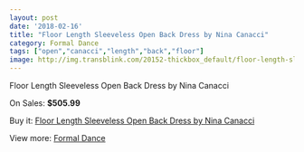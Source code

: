 ```yaml
---
layout: post
date: '2018-02-16'
title: "Floor Length Sleeveless Open Back Dress by Nina Canacci"
category: Formal Dance
tags: ["open","canacci","length","back","floor"]
image: http://img.transblink.com/20152-thickbox_default/floor-length-sleeveless-open-back-dress-by-nina-canacci.jpg
---
```

Floor Length Sleeveless Open Back Dress by Nina Canacci

On Sales: **$505.99**
<a href="https://www.transblink.com/en/formal-dance/6351-floor-length-sleeveless-open-back-dress-by-nina-canacci.html"><amp-img layout="responsive" width="600" height="600" src="//img.transblink.com/20152-thickbox_default/floor-length-sleeveless-open-back-dress-by-nina-canacci.jpg" alt="Floor Length Sleeveless Open Back Dress by Nina Canacci 0" /></a>
<a href="https://www.transblink.com/en/formal-dance/6351-floor-length-sleeveless-open-back-dress-by-nina-canacci.html"><amp-img layout="responsive" width="600" height="600" src="//img.transblink.com/20154-thickbox_default/floor-length-sleeveless-open-back-dress-by-nina-canacci.jpg" alt="Floor Length Sleeveless Open Back Dress by Nina Canacci 1" /></a>
<a href="https://www.transblink.com/en/formal-dance/6351-floor-length-sleeveless-open-back-dress-by-nina-canacci.html"><amp-img layout="responsive" width="600" height="600" src="//img.transblink.com/20153-thickbox_default/floor-length-sleeveless-open-back-dress-by-nina-canacci.jpg" alt="Floor Length Sleeveless Open Back Dress by Nina Canacci 2" /></a>

Buy it: [Floor Length Sleeveless Open Back Dress by Nina Canacci](https://www.transblink.com/en/formal-dance/6351-floor-length-sleeveless-open-back-dress-by-nina-canacci.html "Floor Length Sleeveless Open Back Dress by Nina Canacci")

View more: [Formal Dance](https://www.transblink.com/en/6-formal-dance "Formal Dance")